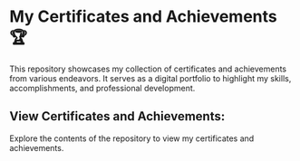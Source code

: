 
#  My Certificates and Achievements 🏆
This repository showcases my collection of certificates and achievements from various endeavors. It serves as a digital portfolio to highlight my skills, accomplishments, and professional development.
## View Certificates and Achievements:
 Explore the contents of the repository to view my certificates and achievements.
